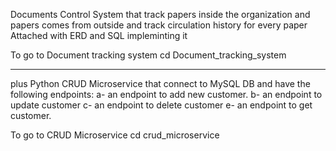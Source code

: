Documents Control System that track papers inside the organization and papers comes from outside and track circulation history for every paper
Attached with ERD and SQL impleminting it

To go to Document tracking system
 cd Document_tracking_system
____

plus Python CRUD Microservice that connect to MySQL DB and have the following endpoints:
a- an endpoint to add new customer.
b- an endpoint to update customer
c- an endpoint to delete customer
e- an endpoint to get customer. 

To go to CRUD Microservice
 cd crud_microservice

